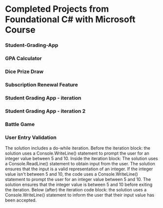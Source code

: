# Completed Projects from Foundational C# with Microsoft Course

### Student-Grading-App
### GPA Calculator
### Dice Prize Draw
### Subscription Renewal Feature
### Student Grading App - iteration
### Student Grading App - iteration 2
### Battle Game
### User Entry Validation
The solution includes a do-while iteration.
Before the iteration block: the solution uses a Console.WriteLine() statement to prompt the user for an integer value between 5 and 10.
Inside the iteration block: The solution uses a Console.ReadLine() statement to obtain input from the user. The solution ensures that the input is a valid representation of an integer. If the integer value isn't between 5 and 10, the code uses a Console.WriteLine() statement to prompt the user for an integer value between 5 and 10. The solution ensures that the integer value is between 5 and 10 before exiting the iteration.
Below (after) the iteration code block: the solution uses a Console.WriteLine() statement to inform the user that their input value has been accepted.
